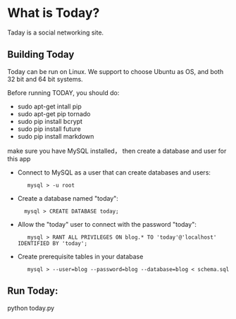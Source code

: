 What is Today?
==============

Taday is a social networking site.


Building Today
--------------

Today can be run on Linux. We support to choose Ubuntu as OS, and both 32 bit and 64 bit systems.

Before running TODAY, you should do:

* sudo apt-get intall pip
* sudo apt-get pip tornado
* sudo pip install bcrypt
* sudo pip install future
* sudo pip install markdown

make sure you have MySQL installed， then create a database and user for this app
 - Connect to MySQL as a user that can create databases and users:
   ```
      mysql > -u root
   ```
 - Create a database named "today":
   ```
     mysql > CREATE DATABASE today;
   ```
 - Allow the "today" user to connect with the password "today":
   ```
      mysql > RANT ALL PRIVILEGES ON blog.* TO 'today'@'localhost' IDENTIFIED BY 'today';
   ```
 - Create prerequisite tables in your database
   ```
      mysql > --user=blog --password=blog --database=blog < schema.sql
   ```

Run Today:
----------

python today.py


